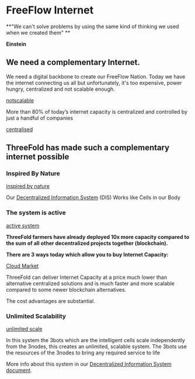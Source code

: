 # FreeFlow Internet

**"We can't solve problems by using the same kind of thinking we used when we created them"  **

**Einstein**

## We need a complementary Internet.

We need a digital backbone to create our FreeFlow Nation. Today we have the internet connecting us all but unfortunately, it's too expensive, power hungry, centralized and not scalable enough.

[notscalable](centralised1.png)

More than 80% of today’s internet capacity is centralized and controlled by just a handful of companies

[centralised](centralised2.png)

## ThreeFold has made such a complementary internet possible

### Inspired By Nature

[inspired by nature](human.png)

Our [Decentralized Information System](https://docs.google.com/document/d/1uZT03h4QLBh2RYEnUjZQvi2Xoy8fjbUn1eZN_PM8g6g) (DIS) Works like Cells in our Body

### The system is active

[active system](gridloupe.png)

**ThreeFold farmers have already deployed 10x more capacity compared 
to the sum of all other decentralized projects together (blockchain).**

**There are 3 ways today which allow you to buy Internet Capacity:**

[Cloud Market](cloud.png)

ThreeFold can deliver Internet Capacity at a price much lower than alternative centralized solutions and is much faster and more scalable compared to some newer blockchain alternatives.

The cost advantages are substantial.

### Unlimited Scalability

[unlimited scale](3bot.png)

In this system the 3bots which are the intelligent cells scale independently from the 3nodes, this creates an unlimited, scalable system. The 3bots use the resources of the 3nodes to bring any required service to life 

More info about this system in our [Decentralized Information System document](https://docs.google.com/document/d/1uZT03h4QLBh2RYEnUjZQvi2Xoy8fjbUn1eZN_PM8g6g).